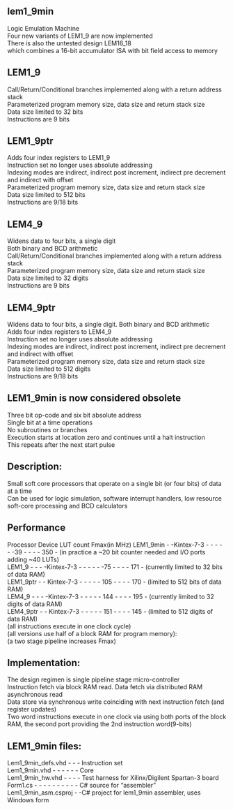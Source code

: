 ## lem1_9min  
Logic Emulation Machine  
Four new variants of LEM1_9 are now implemented  
There is also the untested design LEM16_18  
which combines a 16-bit accumulator ISA with bit field access to memory  

## LEM1_9  
Call/Return/Conditional branches implemented along with a return address stack   
Parameterized program memory size, data size and return stack size  
Data size limited to 32 bits  
Instructions are 9 bits  

## LEM1_9ptr  
Adds four index registers to LEM1_9  
Instruction set no longer uses absolute addressing  
Indexing modes are indirect, indirect post increment, indirect pre decrement and indirect with offset  
Parameterized program memory size, data size and return stack size  
Data size limited to 512 bits  
Instructions are 9/18 bits  

## LEM4_9  
Widens data to four bits, a single digit  
Both binary and BCD arithmetic  
Call/Return/Conditional branches implemented along with a return address stack  
Parameterized program memory size, data size and return stack size  
Data size limited to 32 digits  
Instructions are 9 bits  

## LEM4_9ptr  
Widens data to four bits, a single digit. Both binary and BCD arithmetic  
Adds four index registers to LEM4_9  
Instruction set no longer uses absolute addressing  
Indexing modes are indirect, indirect post increment, indirect pre decrement and indirect with offset  
Parameterized program memory size, data size and return stack size  
Data size limited to 512 digits  
Instructions are 9/18 bits  

## LEM1_9min is now considered obsolete  
Three bit op-code and six bit absolute address  
Single bit at a time operations  
No subroutines or branches  
Execution starts at location zero and continues until a halt instruction  
This repeats after the next start pulse  

## Description:   
Small soft core processors that operate on a single bit (or four bits) of data at a time  
Can be used for logic simulation, software interrupt handlers, low resource soft-core processing and BCD calculators  

## Performance  
Processor Device LUT count Fmax(in MHz) 
LEM1_9min  - -Kintex-7-3 - - - - - -39 - - - - 350 - (in practice a ~20 bit counter needed and I/O ports adding ~40 LUTs)  
LEM1_9 - - - -Kintex-7-3 - - - - - -75 - - - - 171 - (currently limited to 32 bits of data RAM)  
LEM1_9ptr - - Kintex-7-3 - - - - - 105 - - - - 170 - (limited to 512 bits of data RAM)  
LEM4_9 - - - -Kintex-7-3 - - - - - 144 - - - - 195 - (currently limited to 32 digits of data RAM)  
LEM4_9ptr - - Kintex-7-3 - - - - - 151 - - - - 145 - (limited to 512 digits of data RAM)  
(all instructions execute in one clock cycle)  
(all versions use half of a block RAM for program memory):  
(a two stage pipeline increases Fmax)  

## Implementation:  
The design regimen is single pipeline stage micro-controller  
Instruction fetch via block RAM read. Data fetch via distributed RAM asynchronous read  
Data store via synchronous write coinciding with next instruction fetch (and register updates)  
Two word instructions execute in one clock via using both ports of the block RAM, the second port providing the 2nd instruction word(9-bits)  

## LEM1_9min files:  
Lem1_9min_defs.vhd - - - Instruction set  
Lem1_9min.vhd - - - - - - Core  
Lem1_9min_hw.vhd - - - - Test harness for Xilinx/Digilent Spartan-3 board  
Form1.cs - - - - - - - - - - C# source for “assembler”  
Lem1_9min_asm.csproj - -C# project for lem1_9min assembler, uses Windows form  
